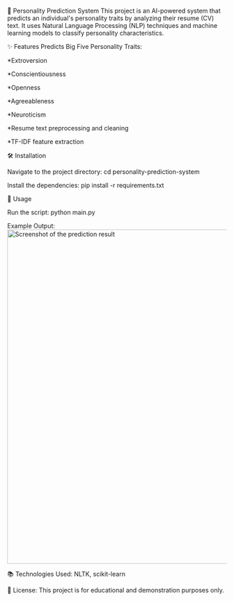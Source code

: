 🧠 Personality Prediction System
This project is an AI-powered system that predicts an individual's personality traits by analyzing their resume (CV) text. It uses Natural Language Processing (NLP) techniques and machine learning models to classify personality characteristics.

✨ Features
Predicts Big Five Personality Traits:

*Extroversion

*Conscientiousness

*Openness

*Agreeableness

*Neuroticism

*Resume text preprocessing and cleaning

*TF-IDF feature extraction

🛠️ Installation

Navigate to the project directory:
cd personality-prediction-system

Install the dependencies:
pip install -r requirements.txt

🚀 Usage

Run the script:
python main.py

Example Output:
<img width="766" alt="Screenshot of the prediction result" src="https://github.com/user-attachments/assets/2ffb9f49-0905-446b-90e5-85038305a6e4" />

📚 Technologies Used:
NLTK,
scikit-learn

📜 License:
This project is for educational and demonstration purposes only.

